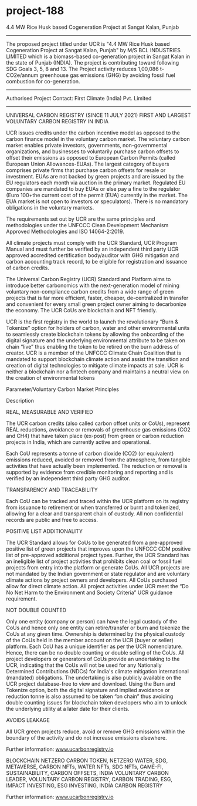 # project-188
4.4 MW Rice Husk based Cogeneration Project at Sangat Kalan, Punjab
___________
The proposed project titled under UCR is "4.4 MW Rice Husk based Cogeneration Project at Sangat Kalan, Punjab" by M/S BCL INDUSTRIES LIMITED which is a biomass-based co-generation project in Sangat Kalan in the state of Punjab (INDIA). The project is contributing toward following SDG Goals 3, 5, 8 and 13. The Project activity reduces 1,00,086 t-CO2e/annum greenhouse gas emissions (GHG) by avoiding fossil fuel combustion for co-generation.
______________
Authorised Project Contact: First Climate (India) Pvt. Limited
________________
UNIVERSAL CARBON REGISTRY (SINCE 11 JULY 2021) FIRST AND LARGEST VOLUNTARY CARBON REGISTRY IN INDIA

UCR issues credits under the carbon incentive model as opposed to the carbon finance model in the voluntary carbon market. The voluntary carbon market enables private investors, governments, non-governmental organizations, and businesses to voluntarily purchase carbon offsets to offset their emissions as opposed to European Carbon Permits (called European Union Allowances-EUAs). The largest category of buyers comprises private firms that purchase carbon offsets for resale or investment. EUAs are not backed by green projects and are issued by the EU regulators each month via auction in the primary market. Regulated EU companies are mandated to buy EUAs or else pay a fine to the regulator (Euro 100+the current cost of the permit (EUA) currently in the market. The EUA market is not open to investors or speculators). There is no mandatory obligations in the voluntary markets.

The requirements set out by UCR are the same principles and methodologies under the UNFCCC Clean Development Mechanism Approved Methodologies and ISO 14064-2:2019.

All climate projects must comply with the UCR Standard, UCR Program Manual and must further be verified by an independent third party UCR approved accredited certification body/auditor with GHG mitigation and carbon accounting track record, to be eligible for registration and issuance of carbon credits.

The Universal Carbon Registry (UCR) Standard and Platform aims to introduce better carbonomics with the next-generation model of mining voluntary non-compliance carbon credits from a wide range of green projects that is far more efficient, faster, cheaper, de-centralized in transfer and convenient for every small green project owner aiming to decarbonize the economy. The UCR CoUs are blockchain and NFT friendly.

UCR is the first registry in the world to launch the revolutionary “Burn & Tokenize” option for holders of carbon, water and other environmental units to seamlessly create blockchain tokens by allowing the onboarding of the digital signature and the underlying environmental attribute to be taken on chain “live” thus enabling the token to be retired on the burn address of creator. UCR is a member of the UNFCCC Climate Chain Coalition that is mandated to support blockchain climate action and assist the transition and creation of digital technologies to mitigate climate impacts at sale. UCR is neither a blockchain nor a fintech company and maintains a neutral view on the creation of environmental tokens

Parameter/Voluntary Carbon Market Principles

Description

REAL, MEASURABLE AND VERIFIED

The UCR carbon credits (also called carbon offset units or CoUs), represent REAL reductions, avoidance or removals of greenhouse gas emissions (CO2 and CH4) that have taken place (ex-post) from green or carbon reduction projects in India, which are currently active and operational.


Each CoU represents a tonne of carbon dioxide (CO2) (or equivalent) emissions reduced, avoided or removed from the atmosphere, from tangible activities that have actually been implemented. The reduction or removal is supported by evidence from credible monitoring and reporting and is verified by an independent third party GHG auditor.

TRANSPARENCY AND TRACEABILITY

Each CoU can be tracked and traced within the UCR platform on its registry from issuance to retirement or when transferred or burnt and tokenized, allowing for a clear and transparent chain of custody. All non confidential records are public and free to access.

POSITIVE LIST ADDITIONALITY

The UCR Standard allows for CoUs to be generated from a pre-approved positive list of green projects that improves upon the UNFCCC CDM positive list of pre-approved additional project types. Further, the UCR Standard has an ineligible list of project activities that prohibits clean coal or fossil fuel projects from entry into the platform or generate CoUs. All UCR projects are not mandated by the Indian government or state regulator and are voluntary climate actions by project owners and developers. All CoUs purchased allow for direct climate action. All project activities under UCR meet the “Do No Net Harm to the Environment and Society Criteria” UCR guidance requirement.



NOT DOUBLE COUNTED


Only one entity (company or person) can have the legal custody of the CoUs and hence only one entity can retire/transfer or burn and tokenize the CoUs at any given time. Ownership is determined by the physical custody of the CoUs held in the member account on the UCR (buyer or seller) platform. Each CoU has a unique identifier as per the UCR nomenclature. Hence, there can be no double counting or double selling of the CoUs. All project developers or generators of CoUs provide an undertaking to the UCR, indicating that the CoUs will not be used for any Nationally Determined Contributions (NDCs) for India's climate mitigation international (mandated) obligations. The undertaking is also publicly available on the UCR project database-free to view and download. Using the Burn and Tokenize option, both the digital signature and implied avoidance or reduction tonne is also assumed to be taken “on chain” thus avoiding double counting issues for blockchain token developers who aim to unlock the underlying utility at a later date for their clients.

AVOIDS LEAKAGE

All UCR green projects reduce, avoid or remove GHG emissions within the boundary of the activity and do not increase emissions elsewhere.


Further information: www.ucarbonregistry.io


BLOCKCHAIN NETZERO CARBON TOKEN, NETZERO WATER, SDG, METAVERSE, CARBON NFTs, WATER NFTs, SDG NFTs, GAME-FI, SUSTAINABILITY, CARBON OFFSETS, INDIA VOLUNTARY CARBON LEADER, VOLUNTARY CARBON REGISTRY, CARBON TRADING, ESG, IMPACT INVESTING, ESG INVESTING, INDIA CARBON REGISTRY

Further information: www.ucarbonregistry.io
